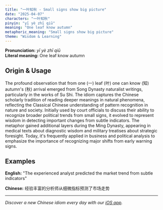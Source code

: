 ```yaml
---
title: "一叶知秋 - Small signs show big picture"
date: "2025-04-07"
characters: "一叶知秋"
pinyin: "yī yè zhī qiū"
meaning: "One leaf know autumn"
metaphoric_meaning: "Small signs show big picture"
theme: "Wisdom & Learning"
---
```


**Pronunciation:** *yī yè zhī qiū*  
**Literal meaning:** One leaf know autumn

## Origin & Usage

The profound observation that from one (一) leaf (叶) one can know (知) autumn's (秋) arrival emerged from Song Dynasty naturalist writings, particularly in the works of Su Shi. The idiom captures the Chinese scholarly tradition of reading deeper meanings in natural phenomena, reflecting the Classical Chinese understanding of pattern recognition in nature and society. Initially used by court officials to discuss their ability to recognize broader political trends from small signs, it evolved to represent wisdom in detecting important changes from subtle indicators. The metaphor gained additional layers during the Ming Dynasty, appearing in medical texts about diagnostic wisdom and military treatises about strategic foresight. Today, it's frequently applied in business and political analysis to emphasize the importance of recognizing major shifts from early warning signs.

## Examples

**English:** "The experienced analyst predicted the market trend from subtle indicators"

**Chinese:** 经验丰富的分析师从细微指标预测了市场走势

---

*Discover a new Chinese idiom every day with our [iOS app](https://apps.apple.com/us/app/daily-chinese-idioms/id6670238264).*
